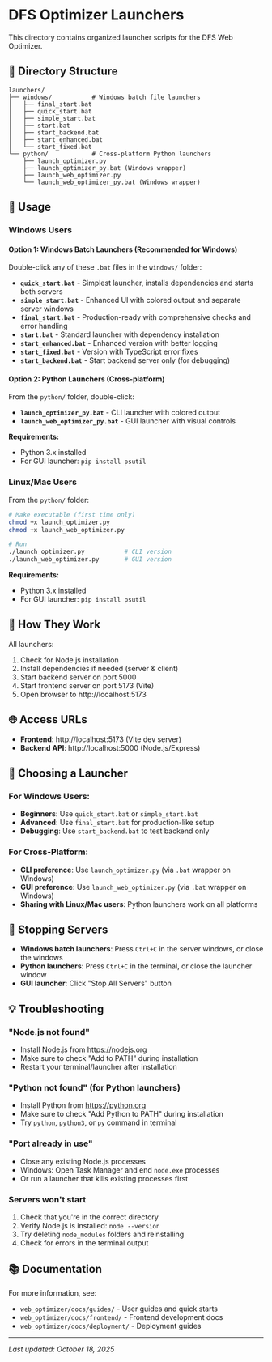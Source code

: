 # DFS Optimizer Launchers

This directory contains organized launcher scripts for the DFS Web Optimizer.

## 📁 Directory Structure

```
launchers/
├── windows/           # Windows batch file launchers
│   ├── final_start.bat
│   ├── quick_start.bat
│   ├── simple_start.bat
│   ├── start.bat
│   ├── start_backend.bat
│   ├── start_enhanced.bat
│   └── start_fixed.bat
└── python/            # Cross-platform Python launchers
    ├── launch_optimizer.py
    ├── launch_optimizer_py.bat (Windows wrapper)
    ├── launch_web_optimizer.py
    └── launch_web_optimizer_py.bat (Windows wrapper)
```

## 🚀 Usage

### Windows Users

#### Option 1: Windows Batch Launchers (Recommended for Windows)

Double-click any of these `.bat` files in the `windows/` folder:

- **`quick_start.bat`** - Simplest launcher, installs dependencies and starts both servers
- **`simple_start.bat`** - Enhanced UI with colored output and separate server windows
- **`final_start.bat`** - Production-ready with comprehensive checks and error handling
- **`start.bat`** - Standard launcher with dependency installation
- **`start_enhanced.bat`** - Enhanced version with better logging
- **`start_fixed.bat`** - Version with TypeScript error fixes
- **`start_backend.bat`** - Start backend server only (for debugging)

#### Option 2: Python Launchers (Cross-platform)

From the `python/` folder, double-click:

- **`launch_optimizer_py.bat`** - CLI launcher with colored output
- **`launch_web_optimizer_py.bat`** - GUI launcher with visual controls

**Requirements:**
- Python 3.x installed
- For GUI launcher: `pip install psutil`

### Linux/Mac Users

From the `python/` folder:

```bash
# Make executable (first time only)
chmod +x launch_optimizer.py
chmod +x launch_web_optimizer.py

# Run
./launch_optimizer.py           # CLI version
./launch_web_optimizer.py       # GUI version
```

**Requirements:**
- Python 3.x installed
- For GUI launcher: `pip install psutil`

## 🔧 How They Work

All launchers:
1. Check for Node.js installation
2. Install dependencies if needed (server & client)
3. Start backend server on port 5000
4. Start frontend server on port 5173 (Vite)
5. Open browser to http://localhost:5173

## 🌐 Access URLs

- **Frontend**: http://localhost:5173 (Vite dev server)
- **Backend API**: http://localhost:5000 (Node.js/Express)

## 📝 Choosing a Launcher

### For Windows Users:
- **Beginners**: Use `quick_start.bat` or `simple_start.bat`
- **Advanced**: Use `final_start.bat` for production-like setup
- **Debugging**: Use `start_backend.bat` to test backend only

### For Cross-Platform:
- **CLI preference**: Use `launch_optimizer.py` (via `.bat` wrapper on Windows)
- **GUI preference**: Use `launch_web_optimizer.py` (via `.bat` wrapper on Windows)
- **Sharing with Linux/Mac users**: Python launchers work on all platforms

## 🛑 Stopping Servers

- **Windows batch launchers**: Press `Ctrl+C` in the server windows, or close the windows
- **Python launchers**: Press `Ctrl+C` in the terminal, or close the launcher window
- **GUI launcher**: Click "Stop All Servers" button

## 💡 Troubleshooting

### "Node.js not found"
- Install Node.js from https://nodejs.org
- Make sure to check "Add to PATH" during installation
- Restart your terminal/launcher after installation

### "Python not found" (for Python launchers)
- Install Python from https://python.org
- Make sure to check "Add Python to PATH" during installation
- Try `python`, `python3`, or `py` command in terminal

### "Port already in use"
- Close any existing Node.js processes
- Windows: Open Task Manager and end `node.exe` processes
- Or run a launcher that kills existing processes first

### Servers won't start
1. Check that you're in the correct directory
2. Verify Node.js is installed: `node --version`
3. Try deleting `node_modules` folders and reinstalling
4. Check for errors in the terminal output

## 📚 Documentation

For more information, see:
- `web_optimizer/docs/guides/` - User guides and quick starts
- `web_optimizer/docs/frontend/` - Frontend development docs
- `web_optimizer/docs/deployment/` - Deployment guides

---

*Last updated: October 18, 2025*










